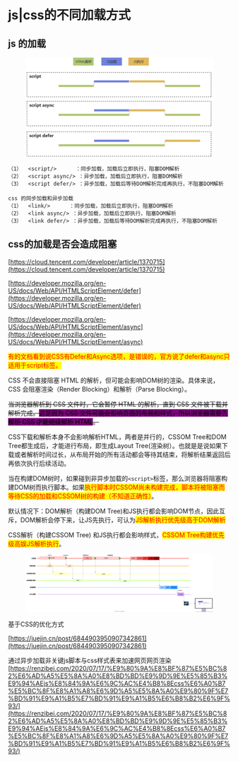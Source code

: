 # js|css的不同加载方式

## js 的加载

<figure><img src="../../.gitbook/assets/image (14).png" alt=""><figcaption></figcaption></figure>

```
（1）  <script/>      ：同步加载，加载后立即执行，阻塞DOM解析
（2）  <script async/> ：异步加载，加载后立即执行，阻塞DOM解析
（3）  <script defer/> ：异步加载，加载后等待DOM解析完成再执行，不阻塞DOM解析

css 的同步加载和异步加载
（1）  <link/>      ：同步加载，加载后立即执行，阻塞DOM解析
（2）  <link async/> ：异步加载，加载后立即执行，阻塞DOM解析
（3）  <link defer/> ：异步加载，加载后等待DOM解析完成再执行，不阻塞DOM解析
```

## css的加载是否会造成阻塞

[https://cloud.tencent.com/developer/article/1370715](https://cloud.tencent.com/developer/article/1370715)

[https://developer.mozilla.org/en-US/docs/Web/API/HTMLScriptElement/defer](https://developer.mozilla.org/en-US/docs/Web/API/HTMLScriptElement/defer)

[https://developer.mozilla.org/en-US/docs/Web/API/HTMLScriptElement/async](https://developer.mozilla.org/en-US/docs/Web/API/HTMLScriptElement/async)

<mark style="color:red;">有的文档看到说CSS有Defer和Async选项，是错误的，官方说了defer和async只适用于script标签。</mark>

CSS 不会直接阻塞 HTML 的解析，但可能会影响DOM树的渲染。具体来说，CSS 会阻塞渲染（Render Blocking）和解析（Parse Blocking）。

~~当浏览器解析到 CSS 文件时，它会暂停 HTML 的解析，直到 CSS 文件被下载并解析完成。<mark style="background-color:purple;">这是因为 CSS 文件可能会影响页面的布局和样式，所以浏览器需要先解析 CSS 才能继续解析 HTML</mark>。~~

&#x20;        CSS下载和解析本身不会影响解析HTML，两者是并行的，CSSOM Tree和DOM Tree都生成后，才能进行布局，即生成Layout Tree(渲染树）。也就是是说如果下载或者解析时间过长，从布局开始的所有活动都会等待其结束，将解析结果返回后再依次执行后续活动。

&#x20;       当在构建DOM树时，如果碰到非异步加载的`<script>`标签，那么浏览器将阻塞构建DOM树而执行脚本。如果<mark style="color:red;">执行脚本时CSSOM尚未构建完成，脚本将被阻塞而等待CSS的加载和CSSOM树的构建（不知道正确性）</mark>。

&#x20;       默认情况下：DOM解析（构建DOM Tree)和JS执行都会影响DOM节点，因此互斥，DOM解析会停下来，让JS先执行，可认为<mark style="color:red;">JS解析执行优先级高于DOM解析</mark>

&#x20;                               CSS解析（构建CSSOM Tree) 和JS执行都会影响样式，<mark style="color:red;">CSSOM Tree构建优先级高娱JS解析执行</mark>。

&#x20;       &#x20;

<figure><img src="../../.gitbook/assets/1 (1).svg" alt=""><figcaption></figcaption></figure>



基于CSS的优化方式

[https://juejin.cn/post/6844903950907342861](https://juejin.cn/post/6844903950907342861)

通过异步加载非关键js脚本与css样式表来加速网页网页渲染[https://renzibei.com/2020/07/17/%E9%80%9A%E8%BF%87%E5%BC%82%E6%AD%A5%E5%8A%A0%E8%BD%BD%E9%9D%9E%E5%85%B3%E9%94%AEjs%E8%84%9A%E6%9C%AC%E4%B8%8Ecss%E6%A0%B7%E5%BC%8F%E8%A1%A8%E6%9D%A5%E5%8A%A0%E9%80%9F%E7%BD%91%E9%A1%B5%E7%BD%91%E9%A1%B5%E6%B8%B2%E6%9F%93/](https://renzibei.com/2020/07/17/%E9%80%9A%E8%BF%87%E5%BC%82%E6%AD%A5%E5%8A%A0%E8%BD%BD%E9%9D%9E%E5%85%B3%E9%94%AEjs%E8%84%9A%E6%9C%AC%E4%B8%8Ecss%E6%A0%B7%E5%BC%8F%E8%A1%A8%E6%9D%A5%E5%8A%A0%E9%80%9F%E7%BD%91%E9%A1%B5%E7%BD%91%E9%A1%B5%E6%B8%B2%E6%9F%93/)

